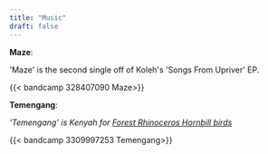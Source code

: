 ```yaml
---
title: "Music"
draft: false
---
```


**Maze**:

'Maze' is the second single off of Koleh's 'Songs From Upriver' EP.

{{< bandcamp 328407090 Maze>}}

**Temengang**:

*'Temengang' is Kenyah for [Forest Rhinoceros Hornbill birds](https://en.wikipedia.org/wiki/Rhinoceros_hornbill)*

{{< bandcamp 3309997253 Temengang>}}
